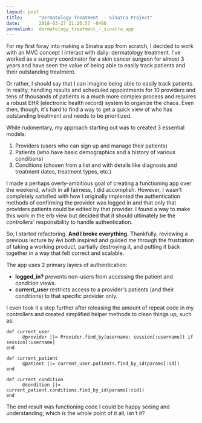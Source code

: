 ```yaml
---
layout: post
title:      "Dermatology Treatment  - Sinatra Project"
date:       2018-03-27 21:26:57 -0400
permalink:  dermatology_treatment_-_sinatra_app
---
```



For my first foray into making a Sinatra app from scratch, I decided to work with an MVC concept I interact with daily: dermatology treatment. I've worked as a surgery coordinator for a skin cancer surgeon for almost 3 years and have seen the value of being able to easily track patients and their outstanding treatment.

Or rather, I should say that I can imagine being able to easily track patients. In reality, handling results and scheduled appointments for 10 providers and tens of thousands of patients is a much more complex process and requires a robust EHR (electronic health record) system to organize the chaos. Even then, though, it's hard to find a way to get a quick view of who has outstanding treatment and needs to be prioritized.

While rudimentary, my approach starting out was to created 3 essential models:
1. Providers (users who can sign up and manage their patients)
2. Patients (who have basic demographics and a history of various conditions)
3. Conditions (chosen from a list and with details like diagnosis and treatment dates, treatment types, etc.)

I made a perhaps overly-ambitious goal of creating a functioning app over the weekend, which in all fairness, I did accomplish. However, I wasn't completely satisfied with how I originally implented the authentication methods of confirming the provider was logged in and that only that providers patients could be edited by that provider. I found a way to make this work in the erb view but decided that it should ultimately be the *controllers'* responsibility to handle authentication.

So, I started refactoring. **And I broke everything.** Thankfully, reviewing a previous lecture by Avi both inspired and guided me through the frustration of taking a working product, partially destroying it, and putting it back together in a way that felt correct and scalable.

The app uses 2 primary layers of authentication:
* **logged_in?** prevents non-users from accessing the patient and condition views.
* **current_user** restricts access to a provider's patients (and their conditions) to that specific provider only.

I even took it a step further after releasing the amount of repeat code in my controllers and created simplified helper methods to clean things up, such as:
```
def current_user
      @provider ||= Provider.find_by(username: session[:username]) if session[:username]
end
```
```
def current_patient
      @patient ||= current_user.patients.find_by_id(params[:id])
end
```
```
def current_condition
      @condition ||= current_patient.conditions.find_by_id(params[:cid])
end
```
The end result was functioning code I could be happy seeing and understanding, which is the whole point of it all, isn't it?
